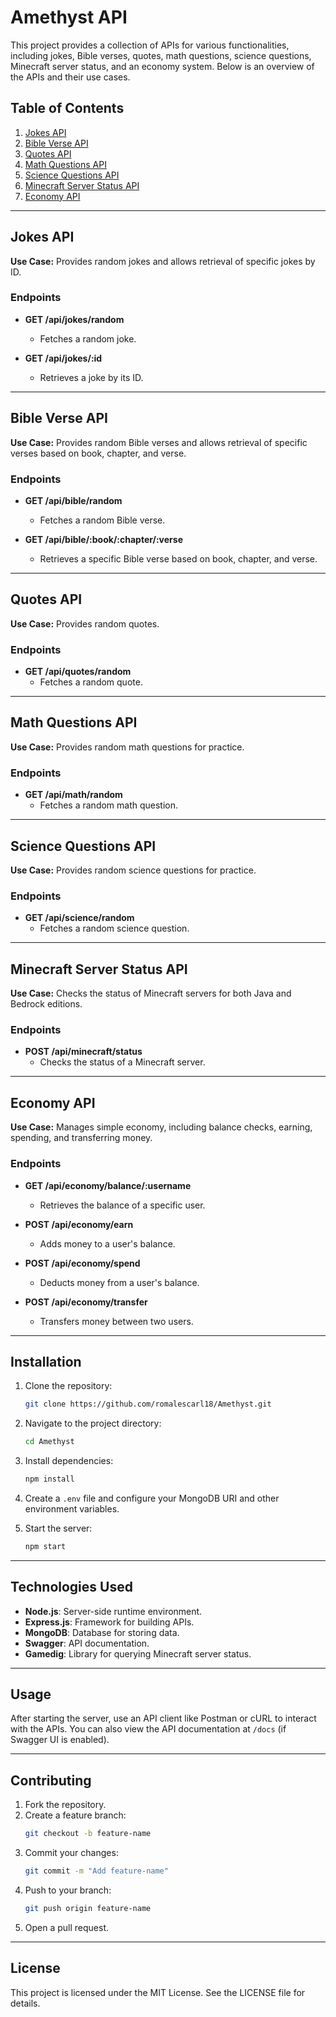 # Amethyst API

This project provides a collection of APIs for various functionalities, including jokes, Bible verses, quotes, math questions, science questions, Minecraft server status, and an economy system. Below is an overview of the APIs and their use cases.

## Table of Contents
1. [Jokes API](#jokes-api)
2. [Bible Verse API](#bible-verse-api)
3. [Quotes API](#quotes-api)
4. [Math Questions API](#math-questions-api)
5. [Science Questions API](#science-questions-api)
6. [Minecraft Server Status API](#minecraft-server-status-api)
7. [Economy API](#economy-api)

---

## Jokes API

**Use Case:** Provides random jokes and allows retrieval of specific jokes by ID.

### Endpoints

- **GET /api/jokes/random**
  - Fetches a random joke.

- **GET /api/jokes/:id**
  - Retrieves a joke by its ID.

---

## Bible Verse API

**Use Case:** Provides random Bible verses and allows retrieval of specific verses based on book, chapter, and verse.

### Endpoints

- **GET /api/bible/random**
  - Fetches a random Bible verse.

- **GET /api/bible/:book/:chapter/:verse**
  - Retrieves a specific Bible verse based on book, chapter, and verse.

---

## Quotes API

**Use Case:** Provides random quotes.

### Endpoints

- **GET /api/quotes/random**
  - Fetches a random quote.

---

## Math Questions API

**Use Case:** Provides random math questions for practice.

### Endpoints

- **GET /api/math/random**
  - Fetches a random math question.

---

## Science Questions API

**Use Case:** Provides random science questions for practice.

### Endpoints

- **GET /api/science/random**
  - Fetches a random science question.

---

## Minecraft Server Status API

**Use Case:** Checks the status of Minecraft servers for both Java and Bedrock editions.

### Endpoints

- **POST /api/minecraft/status**
  - Checks the status of a Minecraft server.

---

## Economy API

**Use Case:** Manages simple economy, including balance checks, earning, spending, and transferring money.

### Endpoints

- **GET /api/economy/balance/:username**
  - Retrieves the balance of a specific user.

- **POST /api/economy/earn**
  - Adds money to a user's balance.

- **POST /api/economy/spend**
  - Deducts money from a user's balance.

- **POST /api/economy/transfer**
  - Transfers money between two users.

---

## Installation

1. Clone the repository:
   ```bash
   git clone https://github.com/romalescarl18/Amethyst.git
   ```

2. Navigate to the project directory:
   ```bash
   cd Amethyst
   ```

3. Install dependencies:
   ```bash
   npm install
   ```

4. Create a `.env` file and configure your MongoDB URI and other environment variables.

5. Start the server:
   ```bash
   npm start
   ```

---

## Technologies Used

- **Node.js**: Server-side runtime environment.
- **Express.js**: Framework for building APIs.
- **MongoDB**: Database for storing data.
- **Swagger**: API documentation.
- **Gamedig**: Library for querying Minecraft server status.

---

## Usage

After starting the server, use an API client like Postman or cURL to interact with the APIs. You can also view the API documentation at `/docs` (if Swagger UI is enabled).

---

## Contributing

1. Fork the repository.
2. Create a feature branch:
   ```bash
   git checkout -b feature-name
   ```
3. Commit your changes:
   ```bash
   git commit -m "Add feature-name"
   ```
4. Push to your branch:
   ```bash
   git push origin feature-name
   ```
5. Open a pull request.

---

## License

This project is licensed under the MIT License. See the LICENSE file for details.